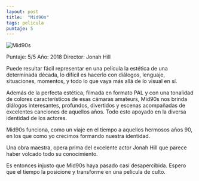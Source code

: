 ```yaml
---
layout: post
title:  "Mid90s"
tags: pelicula
puntaje: 5
---
```




![Mid90s](https://pics.filmaffinity.com/En_los_90-167767375-large.jpg)

Puntaje: 5/5 
Año: 2018
Director: Jonah Hill

Puede resultar fácil representar en una película la estética de una determinada década, lo difícil es hacerlo con diálogos, lenguaje, situaciones, momentos, y todo lo que vaya más allá de lo visual en sí.

Además de la perfecta estética, filmada en formato PAL y con una tonalidad de colores característicos de esas cámaras amateurs, Mid90s nos brinda diálogos interesantes, profundos, divertidos y escenas acompañadas de excelentes canciones de aquellos años. Todo esto apoyado en la diversa identidad de los actores.

Mid90s funciona, como un viaje en el tiempo a aquellos hermosos años 90, en los que como yo crecimos formando nuestra identidad. 

Una obra maestra, opera prima del excelente actor Jonah Hill que parece haber volcado todo su conocimiento. 

Es entonces injusto que Mid90s haya pasado casi desapercibida. Espero que el tiempo la posicione y transforme en una película de culto.

 
